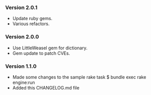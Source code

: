 ### Version 2.0.1
- Update ruby gems.
- Various refactors.

### Version 2.0.0
- Use LittleWeasel gem for dictionary.
- Gem update to patch CVEs.

### Version 1.1.0
- Made some changes to the sample rake task $ bundle exec rake engine:run
- Added this CHANGELOG.md file

